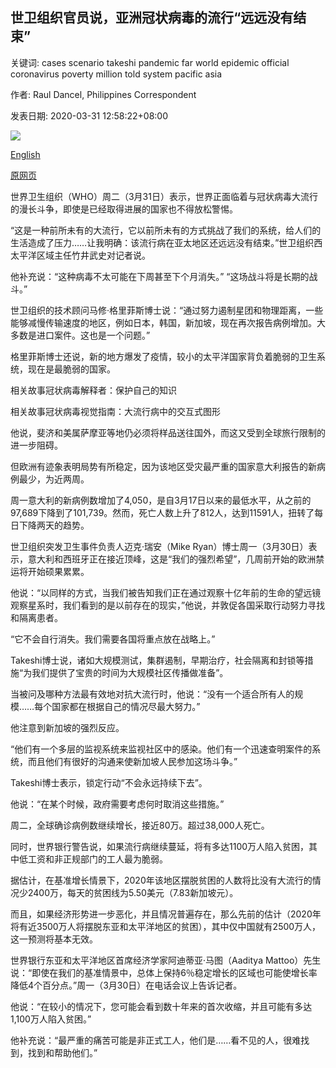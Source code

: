 ## 世卫组织官员说，亚洲冠状病毒的流行“远远没有结束”

关键词: cases scenario takeshi pandemic far world epidemic official coronavirus poverty million told system pacific asia

作者: Raul Dancel, Philippines Correspondent

发表日期: 2020-03-31 12:58:22+08:00

![](https://www.straitstimes.com/sites/default/files/styles/x_large/public/articles/2020/03/31/ab_distancing_310320.jpg?itok=wWb1Uvxw)

[English](Coronavirus%20epidemic%20%27far%20from%20over%27%20in%20Asia%2C%20WHO%20official%20says.md)

[原网页](https://www.straitstimes.com/asia/east-asia/coronavirus-epidemic-far-from-over-in-asia-who-official-says)

世界卫生组织（WHO）周二（3月31日）表示，世界正面临着与冠状病毒大流行的漫长斗争，即使是已经取得进展的国家也不得放松警惕。

“这是一种前所未有的大流行，它以前所未有的方式挑战了我们的系统，给人们的生活造成了压力……让我明确：该流行病在亚太地区还远远没有结束。”世卫组织西太平洋区域主任竹井武史对记者说。

他补充说：“这种病毒不太可能在下周甚至下个月消失。” “这场战斗将是长期的战斗。”

世卫组织的技术顾问马修·格里菲斯博士说：“通过努力遏制星团和物理距离，一些能够减慢传输速度的地区，例如日本，韩国，新加坡，现在再次报告病例增加。大多数是进口案件。这也是一个问题。”

格里菲斯博士还说，新的地方爆发了疫情，较小的太平洋国家背负着脆弱的卫生系统，现在是最脆弱的国家。

相关故事冠状病毒解释者：保护自己的知识

相关故事冠状病毒视觉指南：大流行病中的交互式图形

他说，斐济和美属萨摩亚等地仍必须将样品送往国外，而这又受到全球旅行限制的进一步阻碍。

但欧洲有迹象表明局势有所稳定，因为该地区受灾最严重的国家意大利报告的新病例最少，为近两周。

周一意大利的新病例数增加了4,050，是自3月17日以来的最低水平，从之前的97,689下降到了101,739。然而，死亡人数上升了812人，达到11591人，扭转了每日下降两天的趋势。

世卫组织突发卫生事件负责人迈克·瑞安（Mike Ryan）博士周一（3月30日）表示，意大利和西班牙正在接近顶峰，这是“我们的强烈希望”，几周前开始的欧洲禁运将开始硕果累累。

他说：“以同样的方式，当我们被告知我们正在通过观察十亿年前的生命的望远镜观察星系时，我们看到的是以前存在的现实，”他说，并敦促各国采取行动努力寻找和隔离患者。

“它不会自行消失。我们需要各国将重点放在战略上。”

Takeshi博士说，诸如大规模测试，集群遏制，早期治疗，社会隔离和封锁等措施“为我们提供了宝贵的时间为大规模社区传播做准备”。

当被问及哪种方法最有效地对抗大流行时，他说：“没有一个适合所有人的规模……每个国家都在根据自己的情况尽最大努力。”

他注意到新加坡的强烈反应。

“他们有一个多层的监视系统来监视社区中的感染。他们有一个迅速查明案件的系统，而且他们有很好的沟通来使新加坡人民参加这场斗争。”

Takeshi博士表示，锁定行动“不会永远持续下去”。

他说：“在某个时候，政府需要考虑何时取消这些措施。”

周二，全球确诊病例数继续增长，接近80万。超过38,000人死亡。

同时，世界银行警告说，如果流行病继续蔓延，将有多达1100万人陷入贫困，其中低工资和非正规部门的工人最为脆弱。

据估计，在基准增长情景下，2020年该地区摆脱贫困的人数将比没有大流行的情况少2400万，每天的贫困线为5.50美元（7.83新加坡元）。

而且，如果经济形势进一步恶化，并且情况普遍存在，那么先前的估计（2020年将有近3500万人将摆脱东亚和太平洋地区的贫困），其中仅中国就有2500万人，这一预测将基本无效。

世界银行东亚和太平洋地区首席经济学家阿迪蒂亚·马图（Aaditya Mattoo）先生说：“即使在我们的基准情景中，总体上保持6％稳定增长的区域也可能使增长率降低4个百分点。”周一（3月30日）在电话会议上告诉记者。

他说：“在较小的情况下，您可能会看到数十年来的首次收缩，并且可能有多达1,100万人陷入贫困。”

他补充说：“最严重的痛苦可能是非正式工人，他们是……看不见的人，很难找到，找到和帮助他们。”